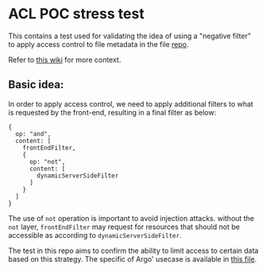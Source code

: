 # ACL POC stress test

This contains a test used for validating the idea of using a "negative filter" to apply access control to file metadata in the file [repo](https://platform.icgc-argo.org/repository).

Refer to [this wiki](https://wiki.oicr.on.ca/display/icgcargotech/File+Metadata+Access+Control) for more context.

## Basic idea:

In order to apply access control, we need to apply additional filters to what is requested by the front-end, resulting in a final filter as below:

```
{
  op: "and",
  content: [
    frontEndFilter,
    {
      op: "not",
      content: [
        dynamicServerSideFilter
      ]
    }
  ]
}
```

The use of `not` operation is important to avoid injection attacks. without the `not` layer, `frontEndFilter` may request for resources that should not be accessible as according to `dynamicServerSideFilter`.

The test in this repo aims to confirm the ability to limit access to certain data based on this strategy. The specific of Argo' usecase is available in [this file]("./plan.md).
